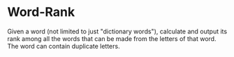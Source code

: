 # Word-Rank
Given a word (not limited to just "dictionary words"), calculate and output its rank among all the words that can be made from the letters of that word. The word can contain duplicate letters.
